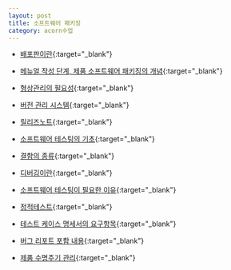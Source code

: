 ```yaml
---
layout: post
title: 소프트웨어 패키징
category: acorn수업
---
```


- [배포판이란](http://kin.naver.com/qna/detail.nhn?d1id=1&dirId=10302&docId=68231447&qb=7IaM7ZSE7Yq47Juo7Ja0IOuwsO2PrO2MkA==&enc=utf8&section=kin&rank=1&search_sort=0&spq=0){:target="_blank"}

- [메뉴얼 작성 단계, 제품 소프트웨어 패키징의 개념](http://pc-cat.tistory.com/archive/20160728){:target="_blank"}

- [형상관리의 필요성](http://egloos.zum.com/kmzone/v/5490663){:target="_blank"}

- [버전 관리 시스템](http://flowerykeyboard.tistory.com/1){:target="_blank"}

- [릴리즈노트](http://bcho.tistory.com/777){:target="_blank"}

- [소프트웨어 테스팅의 기초](http://blog.naver.com/2000yujin/130153169565){:target="_blank"}

- [결함의 종류](http://blog.daum.net/hankylee/73){:target="_blank"}

- [디버깅이란](http://blog.daum.net/sysnet924/22){:target="_blank"}

- [소프트웨어 테스팅이 필요한 이유](http://khlee03.tistory.com/entry/1%EC%9E%A5-%EC%86%8C%ED%94%84%ED%8A%B8-%EC%9B%A8%EC%96%B4-%ED%85%8C%EC%8A%A4%ED%8C%85%EC%9D%98-%EA%B8%B0%EC%B4%88){:target="_blank"}

- [정적테스트](http://kimgagakk.tistory.com/261){:target="_blank"}

- [테스트 케이스 명세서의 요구항목](http://cizel.kr/bbs/board.php?bo_table=10_16&wr_id=2000&sfl=mb_id%2C1&stx=api&sst=wr_hit&sod=asc&sop=and&page=1){:target="_blank"}

- [버그 리포트 포함 내용](http://techbard.tistory.com/128){:target="_blank"}

- [제품 수명주기 관리](https://ko.wikipedia.org/wiki/%EC%A0%9C%ED%92%88_%EC%88%98%EB%AA%85_%EC%A3%BC%EA%B8%B0_%EA%B4%80%EB%A6%AC){:target="_blank"}
